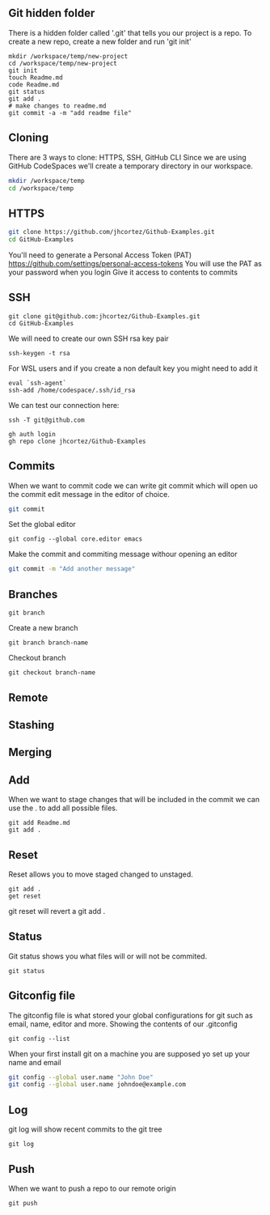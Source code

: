 

## Git hidden folder
There is a hidden folder called '.git' that tells you our project is a repo.
To create a new repo, create a new folder and run 'git init'
```
mkdir /workspace/temp/new-project
cd /workspace/temp/new-project
git init
touch Readme.md
code Readme.md
git status
git add . 
# make changes to readme.md
git commit -a -m "add readme file"
```
## Cloning
There are 3 ways to clone: HTTPS, SSH, GitHub CLI
Since we are using GitHub CodeSpaces we'll create a temporary directory in our workspace.
```sh
mkdir /workspace/temp
cd /workspace/temp
```
## HTTPS
```sh
git clone https://github.com/jhcortez/Github-Examples.git
cd GitHub-Examples
```
You'll need to generate a Personal Access Token (PAT)
https://github.com/settings/personal-access-tokens
You will use the PAT as your password when you login
Give it access to contents to commits
## SSH
```ssh
git clone git@github.com:jhcortez/Github-Examples.git
cd GitHub-Examples
```
We will need to create our own SSH rsa key pair
```ssh
ssh-keygen -t rsa
```
For WSL users and if you create a non default key you might need to add it
```ssh
eval `ssh-agent`
ssh-add /home/codespace/.ssh/id_rsa
```
We can test our connection here:
```
ssh -T git@github.com
```
```
gh auth login
gh repo clone jhcortez/Github-Examples
```
## Commits
When we want to commit code we can write git commit which will open uo the commit edit message in the editor of choice.
```sh
git commit
```
Set the global editor
```
git config --global core.editor emacs
```
Make the commit and commiting message withour opening an editor
```sh
git commit -m "Add another message"
```
## Branches

```
git branch
```

Create a new branch
```
git branch branch-name
```

Checkout branch

```
git checkout branch-name
```

## Remote
## Stashing
## Merging
## Add
When we want to stage changes that will be included in the commit we can use the . to add all possible files.
```
git add Readme.md
git add .
```
## Reset
Reset allows you to move staged changed to unstaged. 
```
git add .
get reset
```
git reset will revert a git add .
## Status
Git status shows you what files will or will not be commited.
```
git status
```
## Gitconfig file
The gitconfig file is what stored your global configurations for git such as email, name, editor and more.
Showing the contents of our .gitconfig
```
git config --list
```
When your first install git on a machine you are supposed yo set up your name and email
```sh
git config --global user.name "John Doe"
git config --global user.name johndoe@example.com
```
## Log
git log will show recent commits to the git tree
```
git log
```
## Push
When we want to push a repo to our remote origin
```
git push
```

